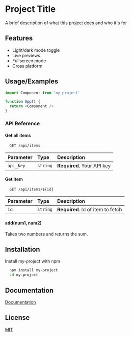 
# Project Title

A brief description of what this project does and who it's for


## Features

- Light/dark mode toggle
- Live previews
- Fullscreen mode
- Cross platform

  
## Usage/Examples

```javascript
import Component from 'my-project'

function App() {
  return <Component />
}
```

  
### API Reference

#### Get all items

```http
  GET /api/items
```

| Parameter | Type     | Description                |
| :-------- | :------- | :------------------------- |
| `api_key` | `string` | **Required**. Your API key |

#### Get item

```http
  GET /api/items/${id}
```

| Parameter | Type     | Description                       |
| :-------- | :------- | :-------------------------------- |
| `id`      | `string` | **Required**. Id of item to fetch |

#### add(num1, num2)

Takes two numbers and returns the sum.

  
## Installation 

Install my-project with npm

```bash 
  npm install my-project
  cd my-project
```
    
## Documentation

[Documentation](https://linktodocumentation)

  
## License

[MIT](https://choosealicense.com/licenses/mit/)

  
